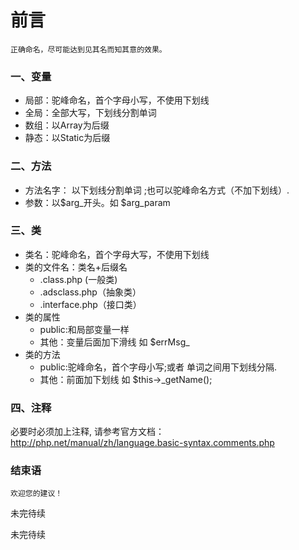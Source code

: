 前言
===
    正确命名，尽可能达到见其名而知其意的效果。

### 一、变量
* 局部：驼峰命名，首个字母小写，不使用下划线
* 全局：全部大写，下划线分割单词
* 数组：以Array为后缀
* 静态：以Static为后缀

### 二、方法
* 方法名字： 以下划线分割单词 ;也可以驼峰命名方式（不加下划线）.
* 参数：以$arg_开头。如 $arg_param

### 三、类
* 类名：驼峰命名，首个字母大写，不使用下划线
* 类的文件名：类名+后缀名
    * .class.php (一般类)
    * .adsclass.php（抽象类）
    * .interface.php（接口类）
* 类的属性
    * public:和局部变量一样
    * 其他：变量后面加下滑线 如 $errMsg_
* 类的方法
    * public:驼峰命名，首个字母小写;或者 单词之间用下划线分隔.
    * 其他：前面加下划线 如 $this->_getName();

### 四、注释

必要时必须加上注释,
请参考官方文档：http://php.net/manual/zh/language.basic-syntax.comments.php

### 结束语
    欢迎您的建议！

未完待续

未完待续
